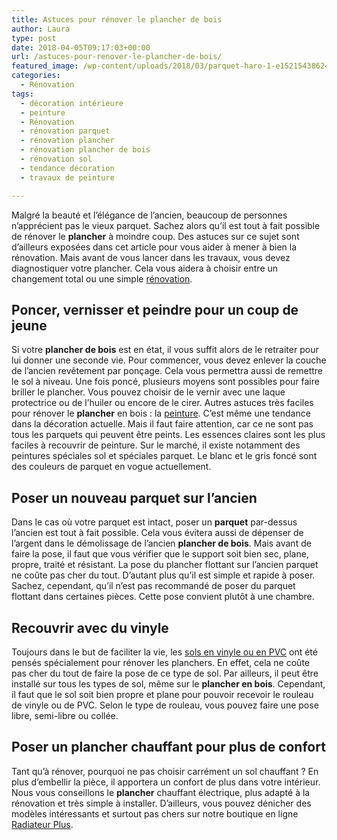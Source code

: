 ```yaml
---
title: Astuces pour rénover le plancher de bois
author: Laura
type: post
date: 2018-04-05T09:17:03+00:00
url: /astuces-pour-renover-le-plancher-de-bois/
featured_image: /wp-content/uploads/2018/03/parquet-haro-1-e1521543862412.jpg
categories:
  - Rénovation
tags:
  - décoration intérieure
  - peinture
  - Rénovation
  - rénovation parquet
  - rénovation plancher
  - rénovation plancher de bois
  - rénovation sol
  - tendance décoration
  - travaux de peinture

---
```

Malgré la beauté et l’élégance de l’ancien, beaucoup de personnes n’apprécient pas le vieux parquet. Sachez alors qu’il est tout à fait possible de rénover le **plancher** à moindre coup. Des astuces sur ce sujet sont d’ailleurs exposées dans cet article pour vous aider à mener à bien la rénovation. Mais avant de vous lancer dans les travaux, vous devez diagnostiquer votre plancher. Cela vous aidera à choisir entre un changement total ou une simple [rénovation][1].

## Poncer, vernisser et peindre pour un coup de jeune

Si votre **plancher de bois** est en état, il vous suffit alors de le retraiter pour lui donner une seconde vie. Pour commencer, vous devez enlever la couche de l’ancien revêtement par ponçage. Cela vous permettra aussi de remettre le sol à niveau. Une fois poncé, plusieurs moyens sont possibles pour faire briller le plancher. Vous pouvez choisir de le vernir avec une laque protectrice ou de l’huiler ou encore de le cirer. Autres astuces très faciles pour rénover le **plancher** en bois : la [peinture][2]. C’est même une tendance dans la décoration actuelle. Mais il faut faire attention, car ce ne sont pas tous les parquets qui peuvent être peints. Les essences claires sont les plus faciles à recouvrir de peinture. Sur le marché, il existe notamment des peintures spéciales sol et spéciales parquet. Le blanc et le gris foncé sont des couleurs de parquet en vogue actuellement.

## Poser un nouveau parquet sur l’ancien

Dans le cas où votre parquet est intact, poser un **parquet** par-dessus l’ancien est tout à fait possible. Cela vous évitera aussi de dépenser de l’argent dans le démolissage de l’ancien **plancher de bois**. Mais avant de faire la pose, il faut que vous vérifier que le support soit bien sec, plane, propre, traité et résistant. La pose du plancher flottant sur l’ancien parquet ne coûte pas cher du tout. D&#8217;autant plus qu’il est simple et rapide à poser. Sachez, cependant, qu’il n’est pas recommandé de poser du parquet flottant dans certaines pièces. Cette pose convient plutôt à une chambre.

## Recouvrir avec du vinyle

Toujours dans le but de faciliter la vie, les [sols en vinyle ou en PVC][3] ont été pensés spécialement pour rénover les planchers. En effet, cela ne coûte pas cher du tout de faire la pose de ce type de sol. Par ailleurs, il peut être installé sur tous les types de sol, même sur le **plancher en bois**. Cependant, il faut que le sol soit bien propre et plane pour pouvoir recevoir le rouleau de vinyle ou de PVC. Selon le type de rouleau, vous pouvez faire une pose libre, semi-libre ou collée.

## Poser un plancher chauffant pour plus de confort

Tant qu’à rénover, pourquoi ne pas choisir carrément un sol chauffant ? En plus d’embellir la pièce, il apportera un confort de plus dans votre intérieur. Nous vous conseillons le **plancher** chauffant électrique, plus adapté à la rénovation et très simple à installer. D&#8217;ailleurs, vous pouvez dénicher des modèles intéressants et surtout pas chers sur notre boutique en ligne [Radiateur Plus][4].

 [1]: http://www.lamaisondelaura.fr/travaux-de-renovation-par-ou-commencer/
 [2]: https://www.labelhabitation.com/equipement-du-jardin/peinture.html
 [3]: https://fr.wikipedia.org/wiki/Sol_plastique
 [4]: https://www.radiateurplus.com/plancher-chauffant.